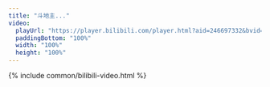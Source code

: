 ```yaml
---
title: "斗地主..."
video:
  playUrl: "https://player.bilibili.com/player.html?aid=246697332&bvid=BV1av411a72k&cid=296694109&page=1"
  paddingBottom: "100%"
  width: "100%"
  height: "100%"
---
```


{% include common/bilibili-video.html %}